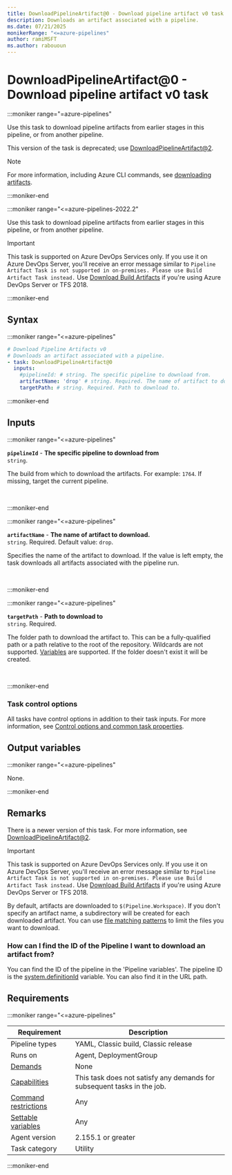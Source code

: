 ```yaml
---
title: DownloadPipelineArtifact@0 - Download pipeline artifact v0 task
description: Downloads an artifact associated with a pipeline.
ms.date: 07/21/2025
monikerRange: "<=azure-pipelines"
author: ramiMSFT
ms.author: rabououn
---
```


# DownloadPipelineArtifact@0 - Download pipeline artifact v0 task

<!-- :::description::: -->
:::moniker range="=azure-pipelines"

<!-- :::editable-content name="description"::: -->
Use this task to download pipeline artifacts from earlier stages in this pipeline, or from another pipeline.

This version of the task is deprecated; use [DownloadPipelineArtifact@2](./download-pipeline-artifact-v2.md).

> [!NOTE]
> For more information, including Azure CLI commands, see [downloading artifacts](/azure/devops/pipelines/artifacts/pipeline-artifacts?tabs=yaml#download-artifacts).
<!-- :::editable-content-end::: -->

<!-- This task is deprecated. -->

:::moniker-end

:::moniker range="<=azure-pipelines-2022.2"

<!-- :::editable-content name="description"::: -->
Use this task to download pipeline artifacts from earlier stages in this pipeline, or from another pipeline.

> [!IMPORTANT]
> This task is supported on Azure DevOps Services only. If you use it on Azure DevOps Server, you'll receive an error message similar to `Pipeline Artifact Task is not supported in on-premises. Please use Build Artifact Task instead.` Use [Download Build Artifacts](download-build-artifacts-v1.md) if you're using Azure DevOps Server or TFS 2018.
<!-- :::editable-content-end::: -->

<!-- This task is deprecated. -->

:::moniker-end
<!-- :::description-end::: -->

<!-- :::syntax::: -->
## Syntax

:::moniker range="<=azure-pipelines"

```yaml
# Download Pipeline Artifacts v0
# Downloads an artifact associated with a pipeline.
- task: DownloadPipelineArtifact@0
  inputs:
    #pipelineId: # string. The specific pipeline to download from. 
    artifactName: 'drop' # string. Required. The name of artifact to download. Default: drop.
    targetPath: # string. Required. Path to download to.
```

:::moniker-end

<!-- :::syntax-end::: -->

<!-- :::inputs::: -->
## Inputs

<!-- :::item name="pipelineId"::: -->
:::moniker range="<=azure-pipelines"

**`pipelineId`** - **The specific pipeline to download from**<br>
`string`.<br>
<!-- :::editable-content name="helpMarkDown"::: -->
The build from which to download the artifacts. For example: `1764`. If missing, target the current pipeline.
<!-- :::editable-content-end::: -->
<br>

:::moniker-end
<!-- :::item-end::: -->
<!-- :::item name="artifactName"::: -->
:::moniker range="<=azure-pipelines"

**`artifactName`** - **The name of artifact to download.**<br>
`string`. Required. Default value: `drop`.<br>
<!-- :::editable-content name="helpMarkDown"::: -->
Specifies the name of the artifact to download. If the value is left empty, the task downloads all artifacts associated with the pipeline run.
<!-- :::editable-content-end::: -->
<br>

:::moniker-end
<!-- :::item-end::: -->
<!-- :::item name="targetPath"::: -->
:::moniker range="<=azure-pipelines"

**`targetPath`** - **Path to download to**<br>
`string`. Required.<br>
<!-- :::editable-content name="helpMarkDown"::: -->
The folder path to download the artifact to. This can be a fully-qualified path or a path relative to the root of the repository. Wildcards are not supported. [Variables](https://go.microsoft.com/fwlink/?LinkID=550988) are supported. If the folder doesn't exist it will be created.
<!-- :::editable-content-end::: -->
<br>

:::moniker-end
<!-- :::item-end::: -->

### Task control options

All tasks have control options in addition to their task inputs. For more information, see [Control options and common task properties](/azure/devops/pipelines/yaml-schema/steps-task#common-task-properties).
<!-- :::inputs-end::: -->

<!-- :::outputVariables::: -->
## Output variables

:::moniker range="<=azure-pipelines"

None.

:::moniker-end
<!-- :::outputVariables-end::: -->

<!-- :::remarks::: -->
<!-- :::editable-content name="remarks"::: -->
## Remarks

There is a newer version of this task. For more information, see [DownloadPipelineArtifact@2](./download-pipeline-artifact-v2.md).

> [!IMPORTANT]
> This task is supported on Azure DevOps Services only. If you use it on Azure DevOps Server, you'll receive an error message similar to `Pipeline Artifact Task is not supported in on-premises. Please use Build Artifact Task instead.` Use [Download Build Artifacts](download-build-artifacts-v1.md) if you're using Azure DevOps Server or TFS 2018.

By default, artifacts are downloaded to `$(Pipeline.Workspace)`. If you don't specify an artifact name, a subdirectory will be created for each downloaded artifact. You can use [file matching patterns](/azure/devops/pipelines/tasks/file-matching-patterns) to limit the files you want to download.

### How can I find the ID of the Pipeline I want to download an artifact from?

You can find the ID of the pipeline in the 'Pipeline variables'. The pipeline ID is the [system.definitionId](/azure/devops/pipelines/build/variables#system-variables) variable. You can also find it in the URL path.
<!-- :::editable-content-end::: -->
<!-- :::remarks-end::: -->

<!-- :::examples::: -->
<!-- :::editable-content name="examples"::: -->
<!-- :::editable-content-end::: -->
<!-- :::examples-end::: -->

<!-- :::properties::: -->
## Requirements

:::moniker range="<=azure-pipelines"

| Requirement | Description |
|-------------|-------------|
| Pipeline types | YAML, Classic build, Classic release |
| Runs on | Agent, DeploymentGroup |
| [Demands](/azure/devops/pipelines/process/demands) | None |
| [Capabilities](/azure/devops/pipelines/agents/agents#capabilities) | This task does not satisfy any demands for subsequent tasks in the job. |
| [Command restrictions](/azure/devops/pipelines/security/templates#agent-logging-command-restrictions) | Any |
| [Settable variables](/azure/devops/pipelines/security/templates#agent-logging-command-restrictions) | Any |
| Agent version |  2.155.1 or greater |
| Task category | Utility |

:::moniker-end

<!-- :::properties-end::: -->

<!-- :::see-also::: -->
<!-- :::editable-content name="seeAlso"::: -->
<!-- :::editable-content-end::: -->
<!-- :::see-also-end::: -->
